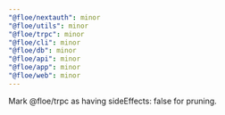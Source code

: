 ```yaml
---
"@floe/nextauth": minor
"@floe/utils": minor
"@floe/trpc": minor
"@floe/cli": minor
"@floe/db": minor
"@floe/api": minor
"@floe/app": minor
"@floe/web": minor
---
```


Mark @floe/trpc as having sideEffects: false for pruning.
